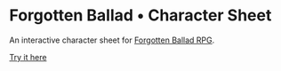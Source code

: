 # Forgotten Ballad • Character Sheet
 
 An interactive character sheet for [Forgotten Ballad RPG](https://cueinn.itch.io/forgottenballad).

[Try it here](https://cueinn.github.io/forgotten-ballad-sheet/)
